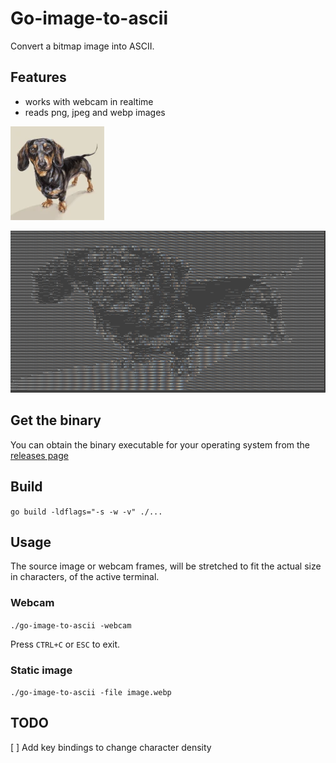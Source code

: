 # Go-image-to-ascii

Convert a bitmap image into ASCII.

## Features

- works with webcam in realtime
- reads png, jpeg and webp images

![source image](examples/image.webp)

![resulting image](examples/image_ascii.png)

## Get the binary
You can obtain the binary executable for your operating system from the [releases page](https://github.com/runozo/go-image-to-ascii/releases)

## Build

```go build -ldflags="-s -w -v" ./...```

## Usage

The source image or webcam frames, will be stretched to fit the actual size in characters, of the active terminal.

### Webcam

```./go-image-to-ascii -webcam```

Press ```CTRL+C``` or ```ESC``` to exit.

### Static image

```./go-image-to-ascii -file image.webp```

## TODO

[ ] Add key bindings to change character density

